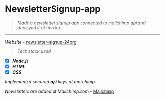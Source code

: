 # NewsletterSignup-app
>_Made a newsletter signup app connected to mailchimp api and deployed it at heroku_
----
_Website_ - [newsletter-signup-24org](https://newsletter-signup-24org.herokuapp.com/)
>_Tech stack used_
 
- [x] **_Node.js_**
- [x] **_HTML_**
- [x] **_CSS_**

_Implemented secured **api** keys at mailchimp_

_Newsletters are added at Mailchimp.com_ - 
[Mailchimp](https://mailchimp.com/)

